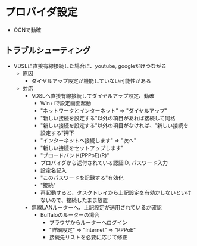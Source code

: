# プロバイダ設定

* OCNで動確

## トラブルシューティング

* VDSLに直接有線接続した場合に、youtube, googleだけつながる
    * 原因
        * ダイヤルアップ設定が機能していない可能性がある
    * 対応
        * VDSLへ直接有線接続してダイヤルアップ設定、動確
            * Win+iで設定画面起動
            * "ネットワークとインターネット" => "ダイヤルアップ"
            * "新しい接続を設定する"以外の項目があれば接続して同格
            * "新しい接続を設定する"以外の項目がなければ、"新しい接続を設定する"押下
            * "インターネットへ接続します" => "次へ"
            * "新しい接続をセットアップします"
            * "ブロードバンド(PPPoE)(R)"
            * プロバイダから送付されている認証ID, パスワード入力
            * 設定名記入
            * "このパスワードを記録する"有効化
            * "接続"
            * 再起動すると、タスクトレイから上記設定を有効かしないといけないので、接続したまま放置
        * 無線LANルーターへ、上記設定が適用されているか確認
            * Buffaloのルーターの場合
                * ブラウザからルーターへログイン
                * "詳細設定" => "Internet" => "PPPoE"
                * 接続先リストを必要に応じて修正
